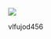 ﻿
[![](https://www.herokucdn.com/deploy/button.png)](https://heroku.com/deploy?template=https://github.com/mszuje77f/lo563kmm.git)

vlfujod456

